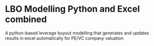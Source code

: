 # LBO Modelling Python and Excel combined

A python-based leverage buyout modelling that generates and updates results in excel automatically for PE/VC company valuation
